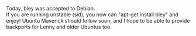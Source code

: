 <!-- 
.. title: bley 0.1.1 accepted to Debian
.. date: 2010-05-29
.. tags: 
.. link: 
.. description: 
.. type: text
-->

Today, bley was accepted to Debian.<br/> 
If you are running unstable (sid), you now can "apt-get install bley" and enjoy! Ubuntu Maverick should follow soon, and I hope to be able to provide backports for Lenny and older Ubuntus too.
